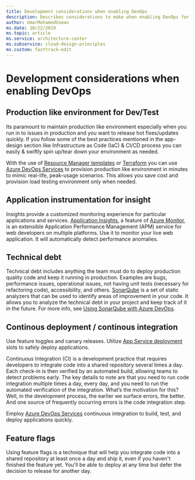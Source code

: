 ```yaml
---
title: Development considerations when enabling DevOps
description: Describes considerations to make when enabling DevOps for your workload.
author: UmarMohamedUsman
ms.date: 10/22/2019
ms.topic: article
ms.service: architecture-center
ms.subservice: cloud-design-principles
ms.custom: fasttrack-edit 
---
```


# Development considerations when enabling DevOps

## Production like environment for Dev/Test

Its paramount to maintain production like environment especially when you run in to issues in production and you want to release hot fixes/updates quickly. If you follow some of the best practices mentioned in the app-design section like Infrastructure as Code (IaC) & CI/CD process you can easily & swiftly spin up/tear down your environment as needed.  

With the use of [Resource Manager templates](/azure/azure-resource-manager/template-deployment-overview) or [Terraform](/azure/virtual-machines/windows/infrastructure-automation#terraform) you can use [Azure DevOps Services](/azure/virtual-machines/windows/infrastructure-automation#azure-devops-services) to provision production like environment in minutes to mimic real-life, peak-usage scenarios. This allows you save cost and provision load testing environment only when needed. 

## Application instrumentation for insight

Insights provide a customized monitoring experience for particular applications and services. [Application Insights](/azure/azure-monitor/app/app-insights-overview), a feature of [Azure Monitor](/azure/azure-monitor/overview), is an extensible Application Performance Management (APM) service for web developers on multiple platforms. Use it to monitor your live web application. It will automatically detect performance anomalies.

## Technical debt

Technical debt includes anything the team must do to deploy production quality code and keep it running in production. Examples are bugs, performance issues, operational issues, not having unit tests (necessary for refactoring code), accessibility, and others. [SonarQube](https://www.sonarqube.org/) is a set of static analyzers that can be used to identify areas of improvement in your code. It allows you to analyze the technical debt in your project and keep track of it in the future.
For more info, see [Using SonarQube with Azure DevOps](/azure/devops/java/sonarqube?view=azure-devops).

## Continous deployment / continous integration

Use feature toggles and canary releases. Utilize [App Service deployment](/azure/app-service/deploy-staging-slots) slots to safely deploy applications.

Continuous Integration (CI) is a development practice that requires developers to integrate code into a shared repository several times a day. Each check-in is then verified by an automated build, allowing teams to detect problems early. The key details to note are that you need to run code integration multiple times a day, every day, and you need to run the automated verification of the integration. What’s the motivation for this? Well, in the development process, the earlier we surface errors, the better. And one source of frequently occurring errors is the code integration step.

Employ [Azure DevOps Services](/azure/virtual-machines/windows/infrastructure-automation#azure-devops-services) continuous integration to build, test, and deploy applications quickly.

## Feature flags

Using feature flags is a technique that will help you integrate code into a shared repository at least once a day and ship it, even if you haven't finished the feature yet. You'll be able to deploy at any time but defer the decision to release for another day.